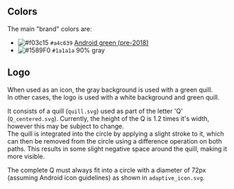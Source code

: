 ## Colors
The main "brand" colors are:
- ![#f03c15](https://placehold.co/15x15/a4c639/a4c639.png) `#a4c639` [Android green (pre-2018)](https://en.wikipedia.org/wiki/Android_green)
- ![#1589F0](https://placehold.co/15x15/1a1a1a/1a1a1a.png) `#1a1a1a` 90% gray

## Logo
When used as an icon, the gray background is used with a green quill. <br>
In other cases, the logo is used with a white background and green quill.

It consists of a quill (`quill.svg`) used as part of the letter 'Q' (`Q_centered.svg`).
Currently, the height of the Q is 1.2 times it's width, however this may be subject to change. <br>
The quill is integrated into the circle by applying a slight stroke to it, which can then be removed from the circle using 
a difference operation on both paths. This results in some slight negative space around the quill, making it more visible.

The complete Q must always fit into a circle with a diameter of 72px (assuming Android icon guidelines) as shown in `adaptive_icon.svg`.


